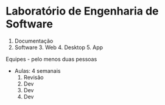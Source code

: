 # Laboratório de Engenharia de Software

1. Documentação
2. Software
	3. Web
	4. Desktop
	5. App

Equipes - pelo menos duas pessoas

- Aulas: 4 semanais
	1. Revisão
	2. Dev
	3. Dev
	4. Dev
<!--stackedit_data:
eyJoaXN0b3J5IjpbLTMwNTE5MzAwNl19
-->